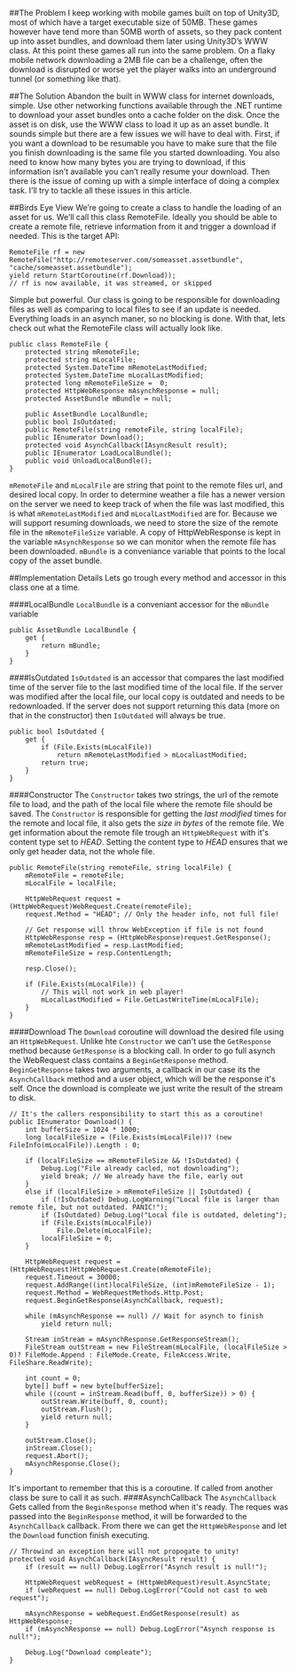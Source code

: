 ##The Problem
I keep working with mobile games built on top of Unity3D, most of which have a target executable size of 50MB. These games however have tend more than 50MB worth of assets, so they pack content up into asset bundles, and download them later using Unity3D’s WWW class. At this point these games all run into the same problem. On a flaky mobile network downloading a 2MB file can be a challenge, often the download is disrupted or worse yet the player walks into an underground tunnel (or something like that). 

##The Solution
Abandon the built in WWW class for internet downloads, simple. Use other networking functions available through the .NET runtime to download your asset bundles onto a cache folder on the disk. Once the asset is on disk, use the WWW class to load it up as an asset bundle. It sounds simple but there are a few issues we will have to deal with. First, if you want a download to be resumable you have to make sure that the file you finish downloading is the same file you started downloading. You also need to know how many bytes you are trying to download, if this information isn’t available you can’t really resume your download. Then there is the issue of coming up with a simple interface of doing a complex task. I’ll try to tackle all these issues in this article.

##Birds Eye View
We’re going to create a class to handle the loading of an asset for us. We’ll call this class RemoteFile. Ideally you should be able to create a remote file, retrieve information from it and trigger a download if needed. This is the target API:
```
RemoteFile rf = new RemoteFile("http://remoteserver.com/someasset.assetbundle", "cache/someasset.assetbundle");
yield return StartCoroutine(rf.Download));
// rf is now available, it was streamed, or skipped 
```
Simple but powerful. Our class is going to be responsible for downloading files as well as comparing to local files to see if an update is needed. Everything loads in an asynch maner, so no blocking is done. With that, lets check out what the RemoteFile class will actually look like.
```
public class RemoteFile {
	protected string mRemoteFile;
	protected string mLocalFile;
	protected System.DateTime mRemoteLastModified;
	protected System.DateTime mLocalLastModified;
	protected long mRemoteFileSize =  0;
	protected HttpWebResponse mAsynchResponse = null;
	protected AssetBundle mBundle = null;
	
	public AssetBundle LocalBundle;
	public bool IsOutdated;
	public RemoteFile(string remoteFile, string localFile);
	public IEnumerator Download();
	protected void AsynchCallback(IAsyncResult result);
	public IEnumerator LoadLocalBundle();
	public void UnloadLocalBundle();
}
```
```mRemoteFile``` and ```mLocalFile``` are string that point to the remote files url, and desired local copy. In order to determine weather a file has a newer version on the server we need to keep track of when the file was last modified, this is what ```mRemoteLastModified``` and ```mLocalLastModified``` are for. Because we will support resuming downloads, we need to store the size of the remote file in the ```mRemoteFileSize``` variable. A copy of HttpWebResponse is kept in the variable ```mAsynchResponse``` so we can monitor when the remote file has been downloaded. ```mBundle``` is a conveniance variable that points to the local copy of the asset bundle.

##Implementation Details
Lets go trough every method and accessor in this class one at a time.

####LocalBundle
```LocalBundle``` is a conveniant accessor for the ```mBundle``` variable
```
public AssetBundle LocalBundle {
	get {
		return mBundle;
	}
}
```
####IsOutdated
```IsOutdated``` is an accessor that compares the last modified time of the server file to the last modified time of the local file. If the server was modified after the local file, our local copy is outdated and needs to be redownloaded. If the server does not support returning this data (more on that in the constructor) then ```IsOutdated``` will always be true.
```
public bool IsOutdated { 
	get {
		if (File.Exists(mLocalFile))
			return mRemoteLastModified > mLocalLastModified;
		return true;
	}
}
```
####Constructor
The ```Constructor``` takes two strings, the url of the remote file to load, and the path of the local file where the remote file should be saved. The ```Constructor``` is responsible for getting the _last_ _modified_ times for the remote and local file, it also gets the _size_ _in_ _bytes_ of the remote file. We get information about the remote file trough an ```HttpWebRequest``` with it's content type set to _HEAD_. Setting the content type to _HEAD_ ensures that we only get header data, not the whole file.
```
public RemoteFile(string remoteFile, string localFile) {
	mRemoteFile = remoteFile;
	mLocalFile = localFile;

	HttpWebRequest request = (HttpWebRequest)WebRequest.Create(remoteFile);
	request.Method = "HEAD"; // Only the header info, not full file!

	// Get response will throw WebException if file is not found
	HttpWebResponse resp = (HttpWebResponse)request.GetResponse();
	mRemoteLastModified = resp.LastModified;
	mRemoteFileSize = resp.ContentLength;

	resp.Close();

	if (File.Exists(mLocalFile)) {
		// This will not work in web player!
		mLocalLastModified = File.GetLastWriteTime(mLocalFile);
	}
}
```
####Download
The ```Download``` coroutine will download the desired file using an ```HttpWebRequest```. Unlike hte ```Constructor``` we can't use the ```GetResponse``` method because ```GetResponse``` is a blocking call. In order to go full asynch the WebRequest class contains a ```BeginGetResponse``` method. ```BeginGetResponse``` takes two arguments, a callback in our case its the ```AsynchCallback``` method and a user object, which will be the response it's self. Once the download is compleate we just write the result of the stream to disk.
```
// It's the callers responsibility to start this as a coroutine!
public IEnumerator Download() { 
	int bufferSize = 1024 * 1000;
	long localFileSize = (File.Exists(mLocalFile))? (new FileInfo(mLocalFile)).Length : 0;

	if (localFileSize == mRemoteFileSize && !IsOutdated) {
		Debug.Log("File already cacled, not downloading");
		yield break; // We already have the file, early out
	}
	else if (localFileSize > mRemoteFileSize || IsOutdated) {
		if (!IsOutdated) Debug.LogWarning("Local file is larger than remote file, but not outdated. PANIC!");
		if (IsOutdated) Debug.Log("Local file is outdated, deleting");
		if (File.Exists(mLocalFile))
			File.Delete(mLocalFile);
		localFileSize = 0;
	}

	HttpWebRequest request = (HttpWebRequest)HttpWebRequest.Create(mRemoteFile);
	request.Timeout = 30000; 
	request.AddRange((int)localFileSize, (int)mRemoteFileSize - 1);
	request.Method = WebRequestMethods.Http.Post;
	request.BeginGetResponse(AsynchCallback, request);

	while (mAsynchResponse == null) // Wait for asynch to finish
		yield return null;

	Stream inStream = mAsynchResponse.GetResponseStream();
	FileStream outStream = new FileStream(mLocalFile, (localFileSize > 0)? FileMode.Append : FileMode.Create, FileAccess.Write, FileShare.ReadWrite);

	int count = 0;
	byte[] buff = new byte[bufferSize]; 
	while ((count = inStream.Read(buff, 0, bufferSize)) > 0) {
		outStream.Write(buff, 0, count);
		outStream.Flush();
		yield return null;
	}

	outStream.Close();
	inStream.Close();
	request.Abort();
	mAsynchResponse.Close();
}
```
It's important to remember that this is a coroutine. If called from another class be sure to call it as such.
####AsynchCallback
The ```AsynchCallback``` Gets called from the ```BeginResponse``` method when it's ready. The reques was passed into the ```BeginResponse``` method, it will be forwarded to the ```AsynchCallback``` callback. From there we can get the ```HttpWebResponse``` and let the ```Download``` function finish executing.
```
// Throwind an exception here will not propogate to unity!
protected void AsynchCallback(IAsyncResult result) {
	if (result == null) Debug.LogError("Asynch result is null!");

	HttpWebRequest webRequest = (HttpWebRequest)result.AsyncState;
	if (webRequest == null) Debug.LogError("Could not cast to web request");

	mAsynchResponse = webRequest.EndGetResponse(result) as HttpWebResponse;
	if (mAsynchResponse == null) Debug.LogError("Asynch response is null!");

	Debug.Log("Download compleate");
}
```
